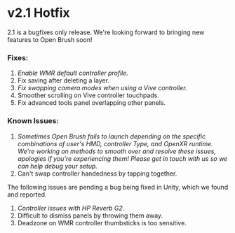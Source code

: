 # v2.1 Hotfix

2.1 is a bugfixes only release. We're looking forward to bringing new features to Open Brush soon!

### Fixes:

1. _Enable WMR default controller profile._&#x20;
2. Fix saving after deleting a layer.&#x20;
3. _Fix swapping camera modes when using a Vive controller._&#x20;
4. Smoother scrolling on Vive controller touchpads.
5. Fix advanced tools panel overlapping other panels.

### Known Issues:

1. _Sometimes Open Brush fails to launch depending on the specific combinations of user's HMD, controller Type, and OpenXR runtime. We're working on methods to smooth over and resolve these issues, apologies if you're experiencing them! Please get in touch with us so we can help debug your setup._&#x20;
2. Can't swap controller handedness by tapping together.

The following issues are pending a bug being fixed in Unity, which we found and reported.

1. _Controller issues with HP Reverb G2._&#x20;
2. Difficult to dismiss panels by throwing them away.
3. Deadzone on WMR controller thumbsticks is too sensitive.
